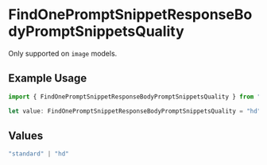 # FindOnePromptSnippetResponseBodyPromptSnippetsQuality

Only supported on `image` models.

## Example Usage

```typescript
import { FindOnePromptSnippetResponseBodyPromptSnippetsQuality } from "orq-poc-typescript-multi-env-version/models/operations";

let value: FindOnePromptSnippetResponseBodyPromptSnippetsQuality = "hd";
```

## Values

```typescript
"standard" | "hd"
```